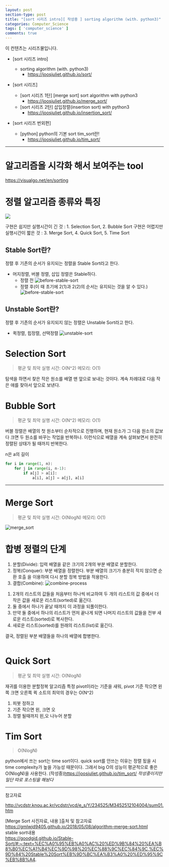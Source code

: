 ```yaml
---
layout: post
section-type: post
title: "[sort 시리즈 intro][ 작성중 ] sorting algorithm (with. python3)"
categories: Computer_Science
tags: [ 'computer_science' ]
comments: true
---
```


이 컨텐츠는 시리즈물입니다.  

- [sort 시리즈 intro]
  - sorting algorithm (with. python3)
    - https://joosjuliet.github.io/sort/

- [sort 시리즈]
  - [sort 시리즈 1탄] [merge sort] sort algorithm with python3
    - https://joosjuliet.github.io/merge_sort/
  - [sort 시리즈 2탄] 삽입정렬(insertion sort) with python3
    - https://joosjuliet.github.io/insertion_sort/

- [sort 시리즈 번외편]
  - [python] python의 기본 sort tim_sort란!
    - https://joosjuliet.github.io/tim_sort/

---


# 알고리즘을 시각화 해서 보여주는 tool
https://visualgo.net/en/sorting




# 정렬 알고리즘 종류와 특징
<img src="images/2018-10-31-sort/sort_algorithm.png" />

구현은 쉽지만 실행시간이 긴 것 : 1. Selection Sort, 2. Bubble Sort
구현은 어렵지만 실행시간이 짧은 것 : 3. Merge Sort, 4. Quick Sort, 5. Time Sort



## Stable Sort란?
정렬 후 기존의 순서가 유지되는 정렬을 Stable Sort라고 한다.
- 머지정렬, 버블 정렬, 삽입 정렬은 Stable하다.
  - 정렬 전
  ![before-stable-sort](/images/2018-10-31-sort/stable-sort-1.png)
  - 정렬 후(이 때 초기에 2(1)과 2(2)의 순서는 유지되는 것을 알 수 있다.)
  ![before-stable-sort](/images/2018-10-31-sort/stable-sort-2.png)


## Unstable Sort란?
정렬 후 기존의 순서가 유지되지 않는 정렬은 Unstable Sort라고 한다.
- 퀵정렬, 힙정렬, 선택정렬
![unstable-sort](/images/2018-10-31-sort/unstable-sort.png)





# Selection Sort
> 평균 및 최악 실행 시간: O(N^2)
> 메모리: O(1)

탐색을 하면서 찾은 작은 원소를 배열 맨 앞으로 보내는 것이다.
계속 차례대로 다음 작은 애를 찾아서 앞으로 보낸다.

# Bubble Sort
> 평균 및 최악 실행 시간: O(N^2)
> 메모리: O(1)

버블 정렬은 배열의 첫 원소부터 순차적으로 진행하며, 현재 원소가 그 다음 원소의 값보다 크면 두 원소를 바꾸는 작업을 반복하나.
이런식으로 배열을 계속 살펴보면서 완전히 정렬된 상태가 될 때까지 반복한다.

n은 a의 길이

``` python
for i in range(1, n):
    for j in range(i, n-1):
        if a[j] > a[i]:
            a[i], a[j] = a[j], a[i]
```

----


# Merge Sort
> 평균 및 최악 실행 시간: O(NlogN)
> 메모리: O(1)

![merge_sort](/images/2018-10-31-sort/merge_sort.png)
# 합병 정렬의 단계
1. 분할(Divide): 입력 배열을 같은 크기의 2개의 부분 배열로 분할한다.
2. 정복(Conquer): 부분 배열을 정렬한다. 부분 배열의 크기가 충분히 작지 않으면 순환 호출 을 이용하여 다시 분할 정복 방법을 적용한다.
3. 결합(Combine):
![combine-process](/images/2018-10-31-sort/combine-process.png)


1) 2개의 리스트의 값들을 처음부터 하나씩 비교하여 두 개의 리스트의 값 중에서 더 작은 값을 새로운 리스트(sorted)로 옮긴다.
2) 둘 중에서 하나가 끝날 때까지 이 과정을 되풀이한다.
3) 만약 둘 중에서 하나의 리스트가 먼저 끝나게 되면 나머지 리스트의 값들을 전부 새로운 리스트(sorted)로 복사한다.
4) 새로운 리스트(sorted)를 원래의 리스트(list)로 옮긴다.

결국, 정렬된 부분 배열들을 하나의 배열에 합병한다.

``` python

```


# Quick Sort
> 평균 및 최악 실행 시간: O(NlogN)


재귀를 이용한 분할정복 알고리즘
특정 pivot이라는 기준을 새워,
pivot 기준 작으면 왼쪽 크면 오른쪽
퀵 소트의 최악의 경우는 O(N^2)

1. 피봇 정하고
2. 기준 작으면 왼, 크면 오
3. 정렬 될때까지 왼,오 나누어 분할

# Tim Sort
> O(NlogN)

python에서 쓰는 sort는 time sort이다.
quick sort를 안쓰는 이유는 정렬 됬을 시 time complexity가 높을 가능성 때문이다.
그래서 big O의 성능이 평균적으로 좋은 O(NlogN)을 사용한다.
(작성중)https://joosjuliet.github.io/tim_sort/
*작성중이지만 일단 따로 포스팅을 해놨다*


---
참고자료

http://vcdstr.knou.ac.kr/vcdstr/vcd/e_s/Y/234525/M3452512104004/sum01.htm

[Merge Sort 사진자료, 내용 ]출처 및 참고자료
https://gmlwjd9405.github.io/2018/05/08/algorithm-merge-sort.html  
stable sort내용  
https://goodgid.github.io/Stable-Sort/#:~:text=%EC%A0%95%EB%A0%AC%20%ED%9B%84%20%EA%B8%B0%EC%A1%B4%EC%9D%98%20%EC%88%9C%EC%84%9C,%EC%9D%84%20Stable%20Sort%EB%9D%BC%EA%B3%A0%20%ED%95%9C%EB%8B%A4.  
